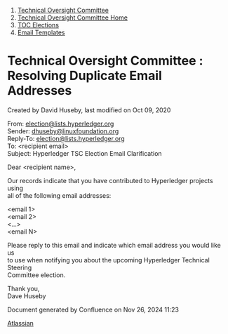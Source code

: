 1. [Technical Oversight Committee](index.html)
2. [Technical Oversight Committee Home](Technical-Oversight-Committee-Home_21430274.html)
3. [TOC Elections](TOC-Elections_21448771.html)
4. [Email Templates](Email-Templates_21451617.html)

# Technical Oversight Committee : Resolving Duplicate Email Addresses

Created by David Huseby, last modified on Oct 09, 2020

From: [election@lists.hyperledger.org](mailto:election@lists.hyperledger.org)  
Sender: dhuseby@linuxfoundation.org  
Reply-To: [election@lists.hyperledger.org](mailto:election@lists.hyperledger.org)  
To: &lt;recipient email&gt;  
Subject: Hyperledger TSC Election Email Clarification

Dear &lt;recipient name&gt;,

Our records indicate that you have contributed to Hyperledger projects using  
all of the following email addresses:

&lt;email 1&gt;  
&lt;email 2&gt;  
&lt;...&gt;  
&lt;email N&gt;

Please reply to this email and indicate which email address you would like us  
to use when notifying you about the upcoming Hyperledger Technical Steering  
Committee election.

Thank you,  
Dave Huseby

Document generated by Confluence on Nov 26, 2024 11:23

[Atlassian](http://www.atlassian.com/)
